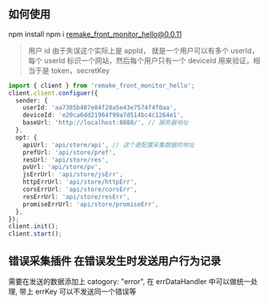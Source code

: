## 如何使用

npm install npm i remake_front_monitor_hello@0.0.11

> 用户 id 由于失误这个实际上是 appId， 就是一个用户可以有多个 userId， 每个 userId 标识一个网站，然后每个用户只有一个 deviceId 用来验证，相当于是 token，secretKey

```ts
import { client } from 'remake_front_monitor_hello';
client.client.configuer({
  sender: {
    userId: 'aa7385b487e84f28a5e43e7574f4f0aa',
    deviceId: 'e20ca6dd21964f99a7d514bc4c1264e1',
    baseUrl: 'http://localhost:8088/', // 服务器地址
  },
  opt: {
    apiUrl: 'api/store/api', // 这个是配置采集数据的地址
    prefUrl: 'api/store/pref',
    resUrl: 'api/store/res',
    pvUrl: 'api/store/pv',
    jsErrUrl: 'api/store/jsErr',
    httpErrUrl: 'api/store/httpErr',
    corsErrUrl: 'api/store/corsErr',
    resErrUrl: 'api/store/resErr',
    promiseErrUrl: 'api/store/promiseErr',
  },
});
client.init();
client.start();
```

## 错误采集插件 在错误发生时发送用户行为记录

需要在发送的数据添加上 catogory: "error", 在 errDataHandler
中可以做统一处理, 带上 errKey 可以不发送同一个错误等

